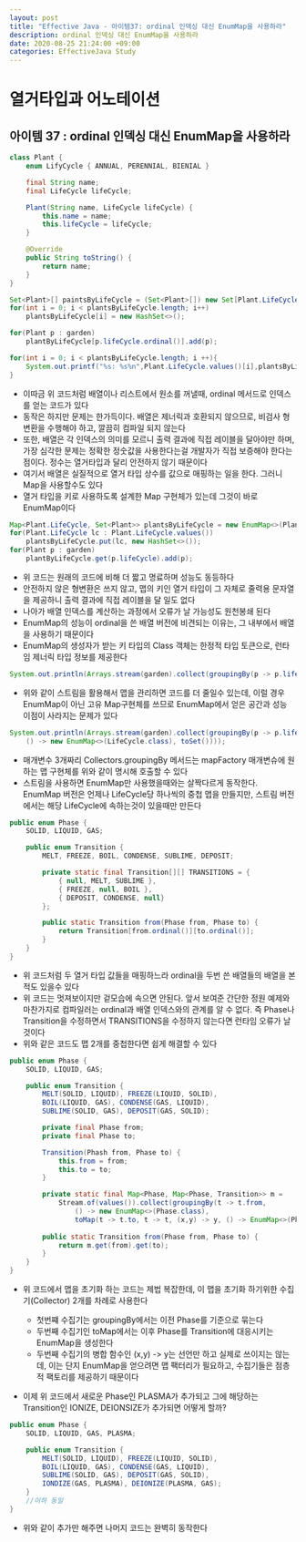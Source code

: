 ```yaml
---
layout: post
title: "Effective Java - 아이템37: ordinal 인덱싱 대신 EnumMap을 사용하라"
description: ordinal 인덱싱 대신 EnumMap을 사용하라
date: 2020-08-25 21:24:00 +09:00
categories: EffectiveJava Study
---
```



# 열거타입과 어노테이션

## 아이템 37 : ordinal 인덱싱 대신 EnumMap을 사용하라

```java
class Plant {
    enum LifyCycle { ANNUAL, PERENNIAL, BIENIAL }

    final String name;
    final LifeCycle lifeCycle;

    Plant(String name, LifeCycle lifeCycle) {
        this.name = name;
        this.lifeCycle = lifeCycle;
    }

    @Override
    public String toString() {
        return name;
    }
}

Set<Plant>[] paintsByLifeCycle = (Set<Plant>[]) new Set[Plant.LifeCycle.values().length];
for(int i = 0; i < plantsByLifeCycle.length; i++)
    plantsByLifeCycle[i] = new HashSet<>();

for(Plant p : garden)
    plantByLifeCycle[p.lifeCycle.ordinal()].add(p);

for(int i = 0; i < plantsByLifeCycle.length; i ++){
    System.out.printf("%s: %s%n",Plant.LifeCycle.values()[i],plantsByLifeCycle[i]);
}
```

- 이따금 위 코드처럼 배열이나 리스트에서 원소를 꺼낼때, ordinal 메서드로 인덱스를 얻는 코드가 있다
- 동작은 하지만 문제는 한가득이다. 배열은 제너릭과 호환되지 않으므로, 비검사 형변환을 수행해야 하고, 깔끔히 컴파일 되지 않는다
- 또한, 배열은 각 인덱스의 의미를 모르니 출력 결과에 직접 레이블을 달아야만 하며, 가장 심각한 문제는 정확한 정숫값을 사용한다는걸 개발자가 직접 보증해야 한다는 점이다. 정수는 열거타입과 달리 안전하지 않기 때문이다
- 여기서 배열은 실질적으로 열거 타입 상수를 값으로 매핑하는 일을 한다. 그러니 Map을 사용할수도 있다
- 열거 타입을 키로 사용하도록 설계한 Map 구현체가 있는데 그것이 바로 EnumMap이다

```java
Map<Plant.LifeCycle, Set<Plant>> plantsByLifeCycle = new EnumMap<>(Plants.LifeCycle.values()); 
for(Plant.LifeCycle lc : Plant.LifeCycle.values()) 
    plantsByLifeCycle.put(lc, new HashSet<>());
for(Plant p : garden)
    plantByLifeCycle.get(p.lifeCycle).add(p);
```

- 위 코드는 원래의 코드에 비해 더 짧고 명료하며 성능도 동등하다
- 안전하지 않은 형변환은 쓰지 않고, 맵의 키인 열거 타입이 그 자체로 줄력용 문자열을 제공하니 출력 결과에 직접 레이블을 달 일도 없다
- 나아가 배열 인덱스를 계산하는 과정에서 오류가 날 가능성도 원천봉쇄 된다
- EnumMap의 성능이 ordinal을 쓴 배열 버전에 비견되는 이유는, 그 내부에서 배열을 사용하기 때문이다
- EnumMap의 생성자가 받는 키 타입의 Class 객체는 한정적 타입 토큰으로, 런타임 제너릭 타입 정보를 제공한다

```java
System.out.println(Arrays.stream(garden).collect(groupingBy(p -> p.lifeCycle)));
```

- 위와 같이 스트림을 활용해서 맵을 관리하면 코드를 더 줄일수 있는데, 이럴 경우 EnumMap이 아닌 고유 Map구현체를 쓰므로 EnumMap에서 얻은 공간과 성능 이점이 사라지는 문제가 있다

```java
System.out.println(Arrays.stream(garden).collect(groupingBy(p -> p.lifeCycle,
    () -> new EnumMap<>(LifeCycle.class), toSet())));
```

- 매개변수 3개짜리 Collectors.groupingBy 메서드는 mapFactory 매개변슈에 원하는 맵 구현체를 위와 같이 명시해 호출할 수 있다
- 스트림을 사용하면 EnumMap만 사용했을때와는 살짝다르게 동작한다. EnumMap 버전은 언제나 LifeCycle당 하나씩의 중첩 맵을 만들지만, 스트림 버전에서는 해당 LifeCycle에 속하는것이 있을때만 만든다

```java
public enum Phase {
    SOLID, LIQUID, GAS;

    public enum Transition {
        MELT, FREEZE, BOIL, CONDENSE, SUBLIME, DEPOSIT;

        private static final Transition[][] TRANSITIONS = {
            { null, MELT, SUBLIME },
            { FREEZE, null, BOIL },
            { DEPOSIT, CONDENSE, null}
        };

        public static Transition from(Phase from, Phase to) {
            return Transition[from.ordinal()][to.ordinal()];
        }
    }
}
```

- 위 코드처럼 두 열거 타입 값들을 매핑하느라 ordinal을 두번 쓴 배열들의 배열을 본적도 있을수 있다
- 위 코드는 멋져보이지만 겉모습에 속으면 안된다. 앞서 보여준 간단한 정원 예제와 마찬가지로 컴파일러는 ordinal과 배열 인덱스와의 관계를 알 수 없다.
즉 Phase나 Transition을 수정하면서 TRANSITIONS을 수정하지 않는다면 런타임 오류가 날것이다
- 위와 같은 코드도 맵 2개를 중첩한다면 쉽게 해결할 수 있다

```java
public enum Phase {
    SOLID, LIQUID, GAS;

    public enum Transition {
        MELT(SOLID, LIQUID), FREEZE(LIQUID, SOLID),
        BOIL(LIQUID, GAS), CONDENSE(GAS, LIQUID),
        SUBLIME(SOLID, GAS), DEPOSIT(GAS, SOLID);

        private final Phase from;
        private final Phase to;

        Transition(Phash from, Phase to) {
            this.from = from;
            this.to = to;
        }

        private static final Map<Phase, Map<Phase, Transition>> m =
            Stream.of(values()).collect(groupingBy(t -> t.from, 
                () -> new EnumMap<>(Phase.class),
                toMap(t -> t.to, t -> t, (x,y) -> y, () -> EnumMap<>(Phase.class))));
        
        public static Transition from(Phase from, Phase to) {
            return m.get(from).get(to);
        }
    }
}
```

- 위 코드에서 맵을 초기화 하는 코드는 제법 복잡한데, 이 맵을 초기화 하기위한 수집기(Collector) 2개를 차례로 사용한다
    * 첫번쨰 수집기는 groupingBy에서는 이전 Phase를 기준으로 묶는다
    * 두번째 수집기인 toMap에서는 이후 Phase를 Transition에 대응시키는 EnumMap을 생성한다
    * 두번째 수집기의 병합 함수인 (x,y) -> y는 선언만 하고 실제로 쓰이지는 않는데, 이는 단지 EnumMap을 얻으려면 맵 팩터리가 필요하고, 수집기들은 점층적 팩토리를 제공하기 때문이다

- 이제 위 코드에서 새로운 Phase인 PLASMA가 추가되고 그에 해당하는 Transition인 IONIZE, DEIONSIZE가 추가되면 어떻게 할까?

```java
public enum Phase {
    SOLID, LIQUID, GAS, PLASMA;

    public enum Transition {
        MELT(SOLID, LIQUID), FREEZE(LIQUID, SOLID),
        BOIL(LIQUID, GAS), CONDENSE(GAS, LIQUID),
        SUBLIME(SOLID, GAS), DEPOSIT(GAS, SOLID),
        IONDIZE(GAS, PLASMA), DEIONIZE(PLASMA, GAS);
    }
    //이하 동일
}
```

- 위와 같이 추가만 해주면 나머지 코드는 완벽히 동작한다